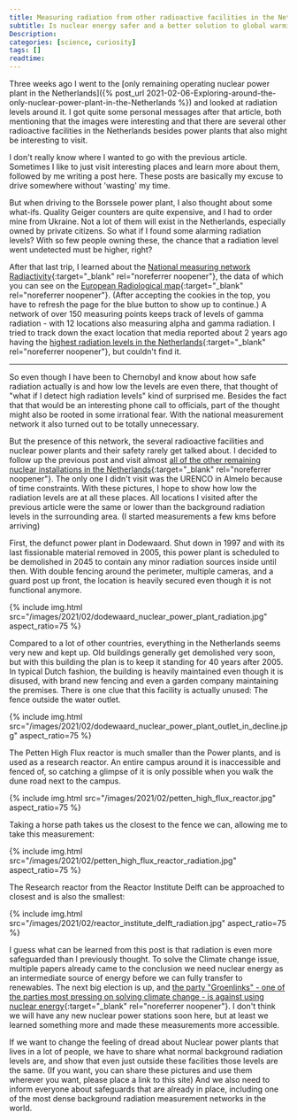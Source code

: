```yaml
---
title: Measuring radiation from other radioactive facilities in the Netherlands
subtitle: Is nuclear energy safer and a better solution to global warming than it seems?
Description:
categories: [science, curiosity]
tags: []
readtime:
---
```


Three weeks ago I went to the [only remaining operating nuclear power plant in the Netherlands]({% post_url 2021-02-06-Exploring-around-the-only-nuclear-power-plant-in-the-Netherlands %}) and looked at radiation levels around it. I got quite some personal messages after that article, both mentioning that the images were interesting and that there are several other radioactive facilities in the Netherlands besides power plants that also might be interesting to visit.

I don't really know where I wanted to go with the previous article. Sometimes I like to just visit interesting places and learn more about them, followed by me writing a post here. These posts are basically my excuse to drive somewhere without 'wasting' my time.

But when driving to the Borssele power plant, I also thought about some what-ifs. Quality Geiger counters are quite expensive, and I had to order mine from Ukraine. Not a lot of them will exist in the Netherlands, especially owned by private citizens. So what if I found some alarming radiation levels? With so few people owning these, the chance that a radiation level went undetected must be higher, right?

After that last trip, I learned about the [National measuring network Radiactivity](https://www.rivm.nl/nationaal-meetnet-radioactiviteit){:target="_blank" rel="noreferrer noopener"}, the data of which you can see on the [European Radiological map](https://remap.jrc.ec.europa.eu/Simple.aspx){:target="_blank" rel="noreferrer noopener"}. (After accepting the cookies in the top, you have to refresh the page for the blue button to show up to continue.) A network of over 150 measuring points keeps track of levels of gamma radiation - with 12 locations also measuring alpha and gamma radiation. I tried to track down the exact location that media reported about 2 years ago having the [highest radiation levels in the Netherlands](https://www.omroepzeeland.nl/nieuws/106716/Op-dit-Zeeuwse-veldje-wordt-de-meeste-radioactieve-straling-van-Nederland-gemeten){:target="_blank" rel="noreferrer noopener"}, but couldn't find it. 

---

So even though I have been to Chernobyl and know about how safe radiation actually is and how low the levels are even there, that thought of "what if I detect high radiation levels" kind of surprised me. Besides the fact that that would be an interesting phone call to officials, part of the thought might also be rooted in some irrational fear. With the national measurement network it also turned out to be totally unnecessary.

But the presence of this network, the several radioactive facilities and nuclear power plants and their safety rarely get talked about. I decided to follow up the previous post and visit almost [all of the other remaining nuclear installations in the Netherlands](https://www.rivm.nl/straling-en-radioactiviteit/industrie-en-monitoring/nucleaire-installaties){:target="_blank" rel="noreferrer noopener"}. The only one I didn't visit was the URENCO in Almelo because of time constraints. With these pictures, I hope to show how low the radiation levels are at all these places. All locations I visited after the previous article were the same or lower than the background radiation levels in the surrounding area. (I started measurements a few kms before arriving)

First, the defunct power plant in Dodewaard. Shut down in 1997 and with its last fissionable material removed in 2005, this power plant is scheduled to be demolished in 2045 to contain any minor radiation sources inside until then. With double fencing around the perimeter, multiple cameras, and a guard post up front, the location is heavily secured even though it is not functional anymore.

{% include img.html src="/images/2021/02/dodewaard_nuclear_power_plant_radiation.jpg" aspect_ratio=75 %}

Compared to a lot of other countries, everything in the Netherlands seems very new and kept up. Old buildings generally get demolished very soon, but with this building the plan is to keep it standing for 40 years after 2005. In typical Dutch fashion, the building is heavily maintained even though it is disused, with brand new fencing and even a garden company maintaining the premises. There is one clue that this facility is actually unused: The fence outside the water outlet.

{% include img.html src="/images/2021/02/dodewaard_nuclear_power_plant_outlet_in_decline.jpg" aspect_ratio=75 %}

The Petten High Flux reactor is much smaller than the Power plants, and is used as a research reactor. An entire campus around it is inaccessible and fenced of, so catching a glimpse of it is only possible when you walk the dune road next to the campus.

{% include img.html src="/images/2021/02/petten_high_flux_reactor.jpg" aspect_ratio=75 %}

Taking a horse path takes us the closest to the fence we can, allowing me to take this measurement:

{% include img.html src="/images/2021/02/petten_high_flux_reactor_radiation.jpg" aspect_ratio=75 %}

The Research reactor from the Reactor Institute Delft can be approached to closest and is also the smallest:

{% include img.html src="/images/2021/02/reactor_institute_delft_radiation.jpg" aspect_ratio=75 %}

I guess what can be learned from this post is that radiation is even more safeguarded than I previously thought. To solve the Climate change issue, multiple papers already came to the conclusion we need nuclear energy as an intermediate source of energy before we can fully transfer to renewables. The next big election is up, and [the party "Groenlinks" - one of the parties most pressing on solving climate change - is against using nuclear energy](https://tweedekamer2021.stemwijzer.nl/#/stelling/13/nederland-moet-een-nieuwe-kerncentrale-bouwen){:target="_blank" rel="noreferrer noopener"}. I don't think we will have any new nuclear power stations soon here, but at least we learned something more and made these measurements more accessible.

If we want to change the feeling of dread about Nuclear power plants that lives in a lot of people, we have to share what normal background radiation levels are, and show that even just outside these facilities those levels are the same. (If you want, you can share these pictures and use them wherever you want, please place a link to this site) And we also need to inform everyone about safeguards that are already in place, including one of the most dense background radiation measurement networks in the world. 
